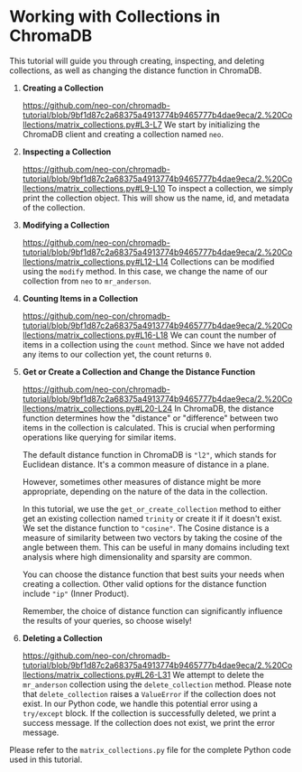# Working with Collections in ChromaDB

This tutorial will guide you through creating, inspecting, and deleting collections, as well as changing the distance function in ChromaDB.

1. **Creating a Collection**

    https://github.com/neo-con/chromadb-tutorial/blob/9bf1d87c2a68375a4913774b9465777b4dae9eca/2.%20Collections/matrix_collections.py#L3-L7
    We start by initializing the ChromaDB client and creating a collection named `neo`.

4. **Inspecting a Collection**

    https://github.com/neo-con/chromadb-tutorial/blob/9bf1d87c2a68375a4913774b9465777b4dae9eca/2.%20Collections/matrix_collections.py#L9-L10
    To inspect a collection, we simply print the collection object. This will show us the name, id, and metadata of the collection.

5. **Modifying a Collection**

    https://github.com/neo-con/chromadb-tutorial/blob/9bf1d87c2a68375a4913774b9465777b4dae9eca/2.%20Collections/matrix_collections.py#L12-L14
    Collections can be modified using the `modify` method. In this case, we change the name of our collection from `neo` to `mr_anderson`.

6. **Counting Items in a Collection**

    https://github.com/neo-con/chromadb-tutorial/blob/9bf1d87c2a68375a4913774b9465777b4dae9eca/2.%20Collections/matrix_collections.py#L16-L18
    We can count the number of items in a collection using the `count` method. Since we have not added any items to our collection yet, the count returns `0`.

8. **Get or Create a Collection and Change the Distance Function**

    https://github.com/neo-con/chromadb-tutorial/blob/9bf1d87c2a68375a4913774b9465777b4dae9eca/2.%20Collections/matrix_collections.py#L20-L24
    In ChromaDB, the distance function determines how the "distance" or "difference" between two items in the collection is calculated. This is crucial when performing operations like querying for similar items. 

    The default distance function in ChromaDB is `"l2"`, which stands for Euclidean distance. It's a common measure of distance in a plane. 

    However, sometimes other measures of distance might be more appropriate, depending on the nature of the data in the collection. 

    In this tutorial, we use the `get_or_create_collection` method to either get an existing collection named `trinity` or create it if it doesn't exist. We set the distance function to `"cosine"`. The Cosine distance is a measure of similarity between two vectors by taking the cosine of the angle between them. This can be useful in many domains including text analysis where high dimensionality and sparsity are common. 

    You can choose the distance function that best suits your needs when creating a collection. Other valid options for the distance function include `"ip"` (Inner Product).

    Remember, the choice of distance function can significantly influence the results of your queries, so choose wisely!

9. **Deleting a Collection**

    https://github.com/neo-con/chromadb-tutorial/blob/9bf1d87c2a68375a4913774b9465777b4dae9eca/2.%20Collections/matrix_collections.py#L26-L31
    We attempt to delete the `mr_anderson` collection using the `delete_collection` method. Please note that `delete_collection` raises a `ValueError` if the collection does not exist. In our Python code, we handle this potential error using a `try/except` block. If the collection is successfully deleted, we print a success message. If the collection does not exist, we print the error message.

Please refer to the `matrix_collections.py` file for the complete Python code used in this tutorial.
